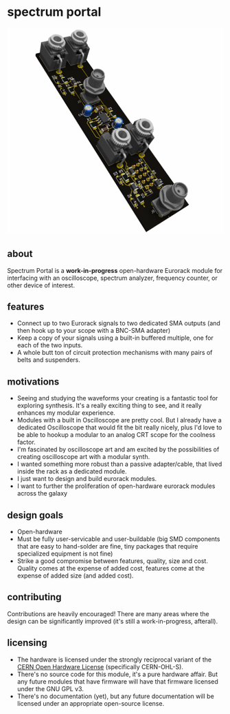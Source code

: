 # spectrum portal


![](assets/pcb_render.png)

## about
Spectrum Portal is a **work-in-progress** open-hardware Eurorack module for interfacing with an oscilloscope, spectrum analyzer, frequency counter, or other device of interest. 

## features
- Connect up to two Eurorack signals to two dedicated SMA outputs (and then hook up to your scope with a BNC-SMA adapter)
- Keep a copy of your signals using a built-in buffered multiple, one for each of the two inputs.
- A whole butt ton of circuit protection mechanisms with many pairs of belts and suspenders.

## motivations
- Seeing and studying the waveforms your creating is a fantastic tool for exploring synthesis. It's a really exciting thing to see, and it really enhances my modular experience. 
- Modules with a built in Oscilloscope are pretty cool. But I already have a dedicated Oscilloscope that would fit the bit really nicely, plus I'd love to be able to hookup a modular to an analog CRT scope for the coolness factor.
- I'm fascinated by oscilloscope art and am excited by the possibilities of creating oscilloscope art with a modular synth.
- I wanted something more robust than a passive adapter/cable, that lived inside the rack as a dedicated module. 
- I just want to design and build eurorack modules.
- I want to further the proliferation of open-hardware eurorack modules across the galaxy

## design goals
- Open-hardware
- Must be fully user-servicable and user-buildable (big SMD components that are easy to hand-solder are fine, tiny packages that require specialized equipment is not fine)
- Strike a good compromise between features, quality, size and cost. Quality comes at the expense of added cost, features come at the expense of added size (and added cost).


## contributing
Contributions are heavily encouraged! There are many areas where the design can be significantly improved (it's still a work-in-progress, afterall).

## licensing
- The hardware is licensed under the strongly reciprocal variant of the [CERN Open Hardware License](https://ohwr.org/project/cernohl/wikis/Documents/CERN-OHL-version-2) (specifically CERN-OHL-S).
- There's no source code for this module, it's a pure hardware affair. But any future modules that have firmware will have that firmware licensed under the GNU GPL v3.
- There's no documentation (yet), but any future documentation will be licensed under an appropriate open-source license.
